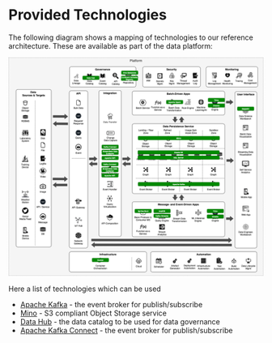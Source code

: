 # Provided Technologies

The following diagram shows a mapping of technologies to our reference architecture. These are available as part of the data platform:

![](../images/architecture-mapping.png)

Here a list of technologies which can be used

  * [Apache Kafka](Kafka.md) - the event broker for publish/subscribe
  * [Mino](Mino.md) - S3 compliant Object Storage service
  * [Data Hub](DataHub.md) - the data catalog to be used for data governance
  * [Apache Kafka Connect](KafkaConnect.md) - the event broker for publish/subscribe
